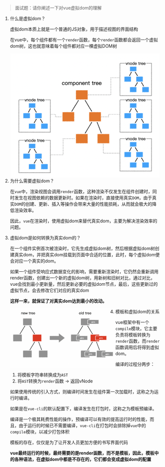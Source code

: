 > 面试题：请你阐述一下对vue虚拟dom的理解

1. 什么是虚拟dom？

   虚拟dom本质上就是一个普通的JS对象，用于描述视图的界面结构

   在vue中，每个组件都有一个`render`函数，每个`render`函数都会返回一个虚拟dom树，这也就意味着每个组件都对应一棵虚拟DOM树

   <img src="./img/20210225140726.png" alt="image-20210225140726003" style="display:block;" align="left" />


2. 为什么需要虚拟dom？

   在`vue`中，渲染视图会调用`render`函数，这种渲染不仅发生在组件创建时，同时发生在视图依赖的数据更新时。如果在渲染时，直接使用真实`DOM`，由于真实`DOM`的创建、更新、插入等操作会带来大量的性能损耗，从而就会极大的降低渲染效率。

   因此，`vue`在渲染时，使用虚拟dom来替代真实dom，主要为解决渲染效率的问题。

3. 虚拟dom是如何转换为真实dom的？

   在一个组件实例首次被渲染时，它先生成虚拟dom树，然后根据虚拟dom树创建真实dom，并把真实dom挂载到页面中合适的位置，此时，每个虚拟dom便会对应一个真实的dom。

   如果一个组件受响应式数据变化的影响，需要重新渲染时，它仍然会重新调用render函数，创建出一个新的虚拟dom树，用新树和旧树对比，通过对比，vue会找到最小更新量，然后更新必要的虚拟dom节点，最后，这些更新过的虚拟节点，会去修改它们对应的真实dom

   **这样一来，就保证了对真实dom达到最小的改动。**

   <img src="./img/20210225144108.png" alt="image-20210225144108143" style="zoom:33%;" align="left" />

4. 模板和虚拟dom的关系

   vue框架中有一个`compile`模块，它主要负责将模板转换为`render`函数，而`render`函数调用后将得到虚拟dom。

   编译的过程分两步：

   1. 将模板字符串转换成为`AST`
   2. 将`AST`转换为`render`函数 -> 返回vNode

   如果使用传统的引入方式，则编译时间发生在组件第一次加载时，这称之为运行时编译。

   如果是在`vue-cli`的默认配置下，编译发生在打包时，这称之为模板预编译。

   编译是一个极其耗费性能的操作，预编译可以有效的提高运行时的性能，而且，由于运行的时候已不需要编译，`vue-cli`在打包时会排除掉`vue`中的`compile`模块，以减少打包体积

   模板的存在，仅仅是为了让开发人员更加方便的书写界面代码

   **vue最终运行的时候，最终需要的是render函数，而不是模板，因此，模板中的各种语法，在虚拟dom中都是不存在的，它们都会变成虚拟dom的配置**

